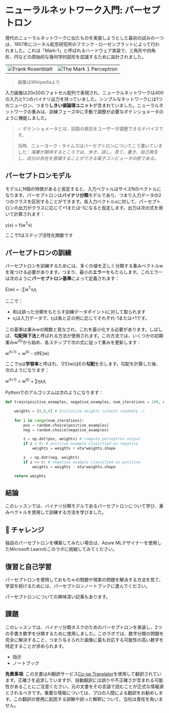 <!--
CO_OP_TRANSLATOR_METADATA:
{
  "original_hash": "59021c5f419d3feda19075910a74280a",
  "translation_date": "2025-05-20T02:32:24+00:00",
  "source_file": "15-rag-and-vector-databases/data/perceptron.md",
  "language_code": "ja"
}
-->
# ニューラルネットワーク入門: パーセプトロン

現代のニューラルネットワークに似たものを実装しようとした最初の試みの一つは、1957年にコーネル航空研究所のフランク・ローゼンブラットによって行われました。これは「Mark-1」と呼ばれるハードウェア実装で、三角形や四角形、円などの原始的な幾何学的図形を認識するために設計されました。

|      |      |
|--------------|-----------|
|<img src='images/Rosenblatt-wikipedia.jpg' alt='Frank Rosenblatt'/> | <img src='images/Mark_I_perceptron_wikipedia.jpg' alt='The Mark 1 Perceptron' />|

> 画像はWikipediaより

入力画像は20x20のフォトセル配列で表現され、ニューラルネットワークは400の入力と1つのバイナリ出力を持っていました。シンプルなネットワークには1つのニューロン、つまり**しきい値論理ユニット**が含まれていました。ニューラルネットワークの重みは、訓練フェーズ中に手動で調整が必要なポテンショメータのように機能しました。

> ✅ ポテンショメータとは、回路の抵抗をユーザーが調整できるデバイスです。

> 当時、ニューヨーク・タイムズはパーセプトロンについてこう書いていました：*海軍が期待するところでは、歩き、話し、見て、書き、自己再生し、自分の存在を意識することができる電子コンピュータの胚である。*

## パーセプトロンモデル

モデルにN個の特徴があると仮定すると、入力ベクトルはサイズNのベクトルになります。パーセプトロンは**バイナリ分類**モデルであり、つまり入力データの2つのクラスを区別することができます。各入力ベクトルxに対して、パーセプトロンの出力がクラスに応じて+1または-1になると仮定します。出力は次の式を用いて計算されます：

y(x) = f(w<sup>T</sup>x)

ここでfはステップ活性化関数です

## パーセプトロンの訓練

パーセプトロンを訓練するためには、多くの値を正しく分類する重みベクトルwを見つける必要があります。つまり、最小の**エラー**をもたらします。このエラーは次のように**パーセプトロン基準**によって定義されます：

E(w) = -∑w<sup>T</sup>x<sub>i</sub>t<sub>i</sub>

ここで：

* 和は誤った分類をもたらす訓練データポイントiに対して取られます
* x<sub>i</sub>は入力データで、t<sub>i</sub>は負と正の例に応じてそれぞれ-1または+1です。

この基準は重みwの関数と見なされ、これを最小化する必要があります。しばしば、**勾配降下法**と呼ばれる方法が使用されます。この方法では、いくつかの初期重みw<sup>(0)</sup>から始め、各ステップで次の式に従って重みを更新します：

w<sup>(t+1)</sup> = w<sup>(t)</sup> - η∇E(w)

ここでηは**学習率**と呼ばれ、∇E(w)はEの**勾配**を示します。勾配を計算した後、次のようになります：

w<sup>(t+1)</sup> = w<sup>(t)</sup> + ∑ηx<sub>i</sub>t<sub>i</sub>

Pythonでのアルゴリズムは次のようになります：

```python
def train(positive_examples, negative_examples, num_iterations = 100, eta = 1):

    weights = [0,0,0] # Initialize weights (almost randomly :)
        
    for i in range(num_iterations):
        pos = random.choice(positive_examples)
        neg = random.choice(negative_examples)

        z = np.dot(pos, weights) # compute perceptron output
        if z < 0: # positive example classified as negative
            weights = weights + eta*weights.shape

        z  = np.dot(neg, weights)
        if z >= 0: # negative example classified as positive
            weights = weights - eta*weights.shape

    return weights
```

## 結論

このレッスンでは、バイナリ分類モデルであるパーセプトロンについて学び、重みベクトルを使用して訓練する方法を学びました。

## 🚀 チャレンジ

独自のパーセプトロンを構築してみたい場合は、Azure MLデザイナーを使用したMicrosoft Learnのこのラボに挑戦してみてください。

## 復習と自己学習

パーセプトロンを使用しておもちゃの問題や現実の問題を解決する方法を見て、学習を続けるためには、パーセプトロンノートブックに進んでください。

パーセプトロンについての興味深い記事もあります。

## 課題

このレッスンでは、バイナリ分類タスクのためのパーセプトロンを実装し、2つの手書き数字を分類するために使用しました。このラボでは、数字分類の問題を完全に解決すること、つまり与えられた画像に最も対応する可能性の高い数字を特定することが求められます。

* 指示
* ノートブック

**免責事項**:
この文書はAI翻訳サービス[Co-op Translator](https://github.com/Azure/co-op-translator)を使用して翻訳されています。正確さを追求していますが、自動翻訳には誤りや不正確さが含まれる可能性があることにご注意ください。元の文書をその言語で読むことが正式な情報源とされるべきです。重要な情報については、プロの人間による翻訳をお勧めします。この翻訳の使用に起因する誤解や誤った解釈について、当社は責任を負いません。